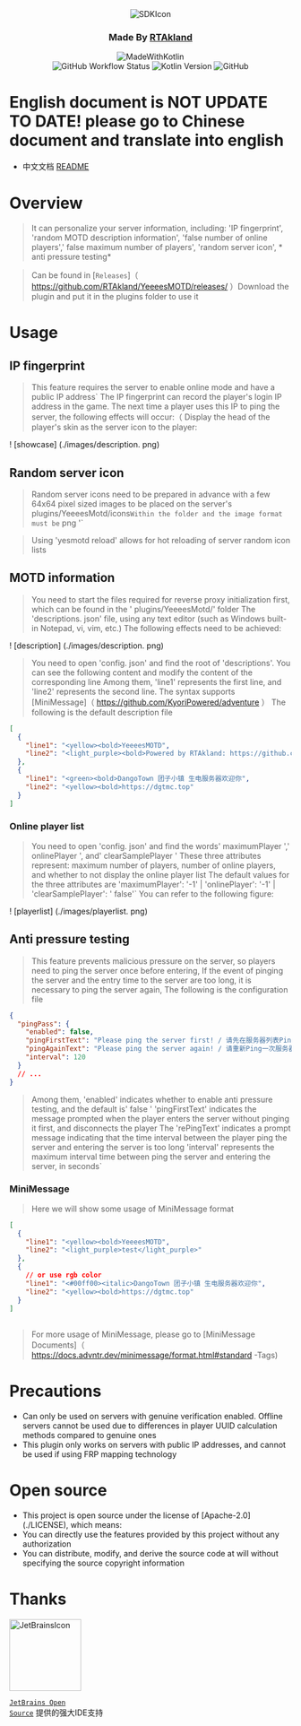 <div align="center">
<img src="https://static.rtast.cn/static/icon/yesmotd-icon.png" alt="SDKIcon">

<h3>Made By <a href="https://github.com/RTAkland">RTAkland</a></h3>

<img src="https://static.rtast.cn/static/kotlin/made-with-kotlin.svg" alt="MadeWithKotlin">

<br>
<img alt="GitHub Workflow Status" src="https://img.shields.io/github/actions/workflow/status/DangoTown/YeeeesMOTD/main.yml">
<img alt="Kotlin Version" src="https://img.shields.io/badge/Kotlin-1.9.24-pink?logo=kotlin">
<img alt="GitHub" src="https://img.shields.io/github/license/RTAkland/YeeeesMOTD?logo=apache">

</div>

<h1>English document is NOT UPDATE TO DATE! please go to Chinese document and translate into english</h1>

* 中文文档 [README](./README.md)

# Overview

> It can personalize your server information, including: 'IP fingerprint', 'random MOTD description information', 'false
> number of online players',' false maximum number of players', 'random server icon', * anti pressure testing*

> Can be found in [` Releases `]（ https://github.com/RTAkland/YeeeesMOTD/releases/ ）Download the plugin and put it in
> the plugins folder to use it

# Usage

## IP fingerprint

> This feature requires the server to enable online mode and have a public IP address`
> The IP fingerprint can record the player's login IP address in the game. The next time a player uses this IP to ping
> the server, the following effects will occur:（
> Display the head of the player's skin as the server icon to the player:

! [showcase] (./images/description. png)

## Random server icon

> Random server icons need to be prepared in advance with a few 64x64 pixel sized images to be placed on the server's
> plugins/YeeeesMotd/icons`
> Within the folder and the image format must be ` png '`

> Using 'yesmotd reload' allows for hot reloading of server random icon lists

## MOTD information

> You need to start the files required for reverse proxy initialization first, which can be found in the '
> plugins/YeeeesMotd/' folder
> The 'descriptions. json' file, using any text editor (such as Windows built-in Notepad, vi, vim, etc.)
> The following effects need to be achieved:

! [description] (./images/description. png)

> You need to open 'config. json' and find the root of 'descriptions'. You can see the following content and modify the
> content of the corresponding line
> Among them, 'line1' represents the first line, and 'line2' represents the second line. The syntax
> supports [MiniMessage]（ https://github.com/KyoriPowered/adventure ）
> The following is the default description file

```json
[
  {
    "line1": "<yellow><bold>YeeeesMOTD",
    "line2": "<light_purple><bold>Powered by RTAkland: https://github.com/RTAkland"
  },
  {
    "line1": "<green><bold>DangoTown 团子小镇 生电服务器欢迎你",
    "line2": "<yellow><bold>https://dgtmc.top"
  }
]
```

### Online player list

> You need to open 'config. json' and find the words' maximumPlayer ',' onlinePlayer ', and' clearSamplePlayer '
> These three attributes represent: maximum number of players, number of online players, and whether to not display the
> online player list
> The default values for the three attributes are 'maximumPlayer': '-1' | 'onlinePlayer': '-1' | 'clearSamplePlayer': '
> false'`
> You can refer to the following figure:

! [playerlist] (./images/playerlist. png)

## Anti pressure testing

> This feature prevents malicious pressure on the server, so players need to ping the server once before entering,
> If the event of pinging the server and the entry time to the server are too long, it is necessary to ping the server
> again,
> The following is the configuration file

```json
{
  "pingPass": {
    "enabled": false,
    "pingFirstText": "Please ping the server first! / 请先在服务器列表Ping一次服务器",
    "pingAgainText": "Please ping the server again! / 请重新Ping一次服务器",
    "interval": 120
  }
  // ...
}
```

> Among them, 'enabled' indicates whether to enable anti pressure testing, and the default is' false '
> 'pingFirstText' indicates the message prompted when the player enters the server without pinging it first, and
> disconnects the player
> The 'rePingText' indicates a prompt message indicating that the time interval between the player ping the server and
> entering the server is too long
> 'interval' represents the maximum interval time between ping the server and entering the server, in seconds`

### MiniMessage

> Here we will show some usage of MiniMessage format

```json
[
  {
    "line1": "<yellow><bold>YeeeesMOTD",
    "line2": "<light_purple>test</light_purple>"
  },
  {
    // or use rgb color
    "line1": "<#00ff00><italic>DangoTown 团子小镇 生电服务器欢迎你",
    "line2": "<yellow><bold>https://dgtmc.top"
  }
]
```

##

> For more usage of MiniMessage, please go
> to [MiniMessage Documents]（ https://docs.advntr.dev/minimessage/format.html#standard -Tags)

# Precautions

* Can only be used on servers with genuine verification enabled. Offline servers cannot be used due to differences in player UUID calculation methods compared to genuine ones
* This plugin only works on servers with public IP addresses, and cannot be used if using FRP mapping technology

# Open source

- This project is open source under the license of [Apache-2.0] (./LICENSE), which means:
- You can directly use the features provided by this project without any authorization
- You can distribute, modify, and derive the source code at will without specifying the source copyright information

# Thanks

<div>

<img src="https://static.rtast.cn/static/other/jetbrains.png" alt="JetBrainsIcon" width="128">

<a href="https://www.jetbrains.com/opensource/"><code>JetBrains Open Source</code></a> 提供的强大IDE支持

</div>

